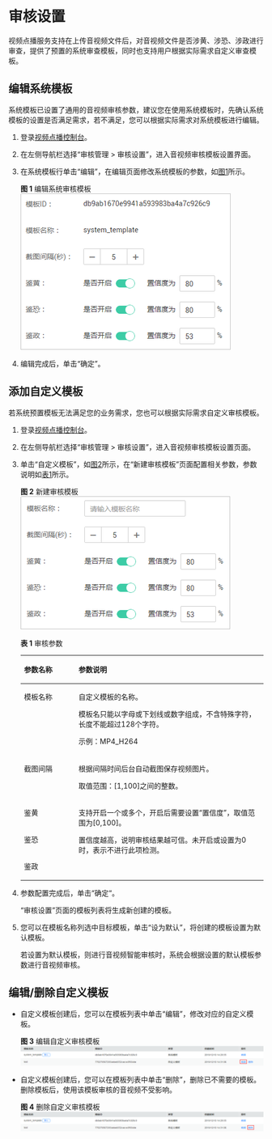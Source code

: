 # 审核设置<a name="vod_01_0057"></a>

视频点播服务支持在上传音视频文件后，对音视频文件是否涉黄、涉恐、涉政进行审查，提供了预置的系统审查模板，同时也支持用户根据实际需求自定义审查模板。

## 编辑系统模板<a name="section927531422114"></a>

系统模板已设置了通用的音视频审核参数，建议您在使用系统模板时，先确认系统模板的设置是否满足需求，若不满足，您可以根据实际需求对系统模板进行编辑。

1.  登录[视频点播控制台](视频点播控制台https://console.huaweicloud.com/vod)。
2.  在左侧导航栏选择“审核管理 \> 审核设置”，进入音视频审核模板设置界面。
3.  在系统模板行单击“编辑”，在编辑页面修改系统模板的参数，如[图1](#fig124991281575)所示。

    **图 1**  编辑系统审核模板<a name="fig124991281575"></a>  
    ![](figures/编辑系统审核模板.png "编辑系统审核模板")

4.  编辑完成后，单击“确定”。

## 添加自定义模板<a name="section1587923818403"></a>

若系统预置模板无法满足您的业务需求，您也可以根据实际需求自定义审核模板。

1.  登录[视频点播控制台](视频点播控制台https://console.huaweicloud.com/vod)。
2.  在左侧导航栏选择“审核管理 \> 审核设置”，进入音视频审核模板设置页面。
3.  单击“自定义模板”，如[图2](#fig105661124174414)所示，在“新建审核模板”页面配置相关参数，参数说明如[表1](#table18452955164118)所示。

    **图 2**  新建审核模板<a name="fig105661124174414"></a>  
    ![](figures/新建审核模板.png "新建审核模板")

    **表 1**  审核参数

    <a name="table18452955164118"></a>
    <table><thead align="left"><tr id="row104521855104115"><th class="cellrowborder" valign="top" width="22.45%" id="mcps1.2.3.1.1"><p id="p16452455134116"><a name="p16452455134116"></a><a name="p16452455134116"></a>参数名称</p>
    </th>
    <th class="cellrowborder" valign="top" width="77.55%" id="mcps1.2.3.1.2"><p id="p1445255564117"><a name="p1445255564117"></a><a name="p1445255564117"></a>参数说明</p>
    </th>
    </tr>
    </thead>
    <tbody><tr id="row37001686487"><td class="cellrowborder" valign="top" width="22.45%" headers="mcps1.2.3.1.1 "><p id="p67002081485"><a name="p67002081485"></a><a name="p67002081485"></a>模板名称</p>
    </td>
    <td class="cellrowborder" valign="top" width="77.55%" headers="mcps1.2.3.1.2 "><p id="p2557012969"><a name="p2557012969"></a><a name="p2557012969"></a>自定义模板的名称。</p>
    <p id="p1655711210611"><a name="p1655711210611"></a><a name="p1655711210611"></a>模板名只能以字母或下划线或数字组成，不含特殊字符，长度不能超过128个字符。</p>
    <p id="p1878834992017"><a name="p1878834992017"></a><a name="p1878834992017"></a>示例：MP4_H264</p>
    </td>
    </tr>
    <tr id="row24521455174116"><td class="cellrowborder" valign="top" width="22.45%" headers="mcps1.2.3.1.1 "><p id="p184522559411"><a name="p184522559411"></a><a name="p184522559411"></a>截图间隔</p>
    </td>
    <td class="cellrowborder" valign="top" width="77.55%" headers="mcps1.2.3.1.2 "><p id="p94527552417"><a name="p94527552417"></a><a name="p94527552417"></a>根据间隔时间后台自动截图保存视频图片。</p>
    <p id="p886862375012"><a name="p886862375012"></a><a name="p886862375012"></a>取值范围：[1,100]之间的整数。</p>
    </td>
    </tr>
    <tr id="row1445245524112"><td class="cellrowborder" valign="top" width="22.45%" headers="mcps1.2.3.1.1 "><p id="p1245216555419"><a name="p1245216555419"></a><a name="p1245216555419"></a>鉴黄</p>
    </td>
    <td class="cellrowborder" rowspan="3" valign="top" width="77.55%" headers="mcps1.2.3.1.2 "><p id="p1178513517152"><a name="p1178513517152"></a><a name="p1178513517152"></a>支持开启一个或多个，开启后需要设置<span class="parmname" id="parmname1778513501511"><a name="parmname1778513501511"></a><a name="parmname1778513501511"></a>“置信度”</span>，取值范围为[0,100]。</p>
    <p id="p114521155194115"><a name="p114521155194115"></a><a name="p114521155194115"></a>置信度越高，说明审核结果越可信。未开启或设置为0时，表示不进行此项检测。</p>
    </td>
    </tr>
    <tr id="row1452145513417"><td class="cellrowborder" valign="top" headers="mcps1.2.3.1.1 "><p id="p145235564114"><a name="p145235564114"></a><a name="p145235564114"></a>鉴恐</p>
    </td>
    </tr>
    <tr id="row1145215514116"><td class="cellrowborder" valign="top" headers="mcps1.2.3.1.1 "><p id="p12452755124115"><a name="p12452755124115"></a><a name="p12452755124115"></a>鉴政</p>
    </td>
    </tr>
    </tbody>
    </table>

4.  参数配置完成后，单击“确定“。

    “审核设置”页面的模板列表将生成新创建的模板。

5.  您可以在模板名称列选中目标模板，单击“设为默认”，将创建的模板设置为默认模板。

    若设置为默认模板，则进行音视频智能审核时，系统会根据设置的默认模板参数进行音视频审核。


## 编辑/删除自定义模板<a name="section11810175192410"></a>

-   自定义模板创建后，您可以在模板列表中单击“编辑”，修改对应的自定义模板。

    **图 3**  编辑自定义审核模板<a name="fig2303112915515"></a>  
    ![](figures/编辑自定义审核模板.png "编辑自定义审核模板")

-   自定义模板创建后，您可以在模板列表中单击“删除”，删除已不需要的模板。删除模板后，使用该模板审核的音视频不受影响。

    **图 4**  删除自定义审核模板<a name="fig27193125517"></a>  
    ![](figures/删除自定义审核模板.png "删除自定义审核模板")


